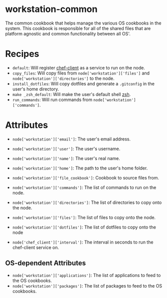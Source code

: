 # workstation-common

The common cookbook that helps manage the various OS cookbooks in the system.  This cookbook is responsible for all of the shared files that are platform agnostic and common functionality between all OS'.

# Recipes

- `default`: Will register [chef-client](https://github.com/chef-cookbooks/chef-client) as a service to run on the node.
- `copy_files`: Will copy files from `node['workstation']['files']` and `node['workstation']['directories']` to the node.
- `install_dotfiles`: Will copy dotfiles and generate a `.gitconfig` in the user's home directory.
- `make _zsh_default`: Will make the user's default shell [zsh]("https://zsh.org").
- `run_commands`: Will run commands from `node['workstation']['commands']`.

# Attributes
- `node['workstation']['email']`: The user's email address.
- `node['workstation']['user']`: The user's username.
- `node['workstation']['name']`: The user's real name.
- `node['workstation']['home']`: The path to the user's home folder.
- `node['workstation']['file_cookbook']`: Cookbook to source files from.
- `node['workstation']['commands']`: The list of commands to run on the node.
- `node['workstation']['directories']`: The list of directories to copy onto the node.
- `node['workstation']['files']`: The list of files to copy onto the node.
- `node['workstation']['dotfiles']`: The list of dotfiles to copy onto the node

- `node['chef_client']['interval']`: The interval in seconds to run the chef-client service on.

## OS-dependent Attributes

- `node['workstation']['applications']`: The list of applications to feed to the OS cookbooks.
- `node['workstation']['packages']`: The list of packages to feed to the OS cookbooks.